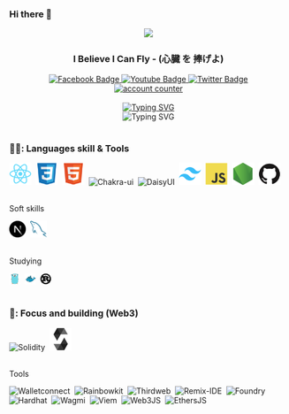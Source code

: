 ### Hi there 👋

<div id="header" align="center">
  <img src="https://media.giphy.com/media/zwPRprvrP4Lm0/giphy.gif" width="max-100"/>
  <h3>I Believe I Can Fly - (心臓 を 捧げよ)</h3>
<!--   <h4>Time zone: GMT+7, https://linktr.ee/nid_z</h4> -->
</div>

<div id="badges" align="center">
  <a href="https://www.facebook.com/nid.muhammad" target="_blank">
    <img src="https://img.shields.io/badge/Facebook-blue?style=for-the-badge&logo=facebook&logoColor=white" alt="Facebook Badge"/>
  </a>
  <a href="https://www.youtube.com/channel/UCTzFa7zzyMMeyMHIdsb60nw" target="_blank">
    <img src="https://img.shields.io/badge/YouTube-red?style=for-the-badge&logo=youtube&logoColor=white" alt="Youtube Badge"/>
  </a>
  <a href="https://twitter.com/TeeraponNidz">
    <img src="https://img.shields.io/badge/Twitter-blue?style=for-the-badge&logo=x&logoColor=white" alt="Twitter Badge"/>
  <br>
  <img src="https://komarev.com/ghpvc/?username=nidz-the-fact&style=flat-square&color=yellow" alt="account counter"/>
</div><br>

<div align="center">
<a href="https://linktr.ee/nid_z"><img src="https://readme-typing-svg.demolab.com?font=Fira+Code&weight=600&size=28&pause=1000&center=true&repeat=false&random=false&width=435&lines=i+Am+Developer" alt="Typing SVG" /></a> <br>
<img src="https://readme-typing-svg.demolab.com?font=Fira+Code&pause=1000&color=F70000&random=false&width=435&lines=Fornt-end+Developer+is+developing+B...+;Up+Back-end+as+Full-stack+Developer." alt="Typing SVG" />
</div>

#

### 🧑‍💻: Languages skill & Tools

<div>
  <img src="https://github.com/devicons/devicon/blob/master/icons/react/react-original.svg" title="React" alt="React" width="40" height="40"/>&nbsp;
  <img src="https://github.com/devicons/devicon/blob/master/icons/css3/css3-original.svg" title="CSS3" alt="CSS" width="40" height="40"/>&nbsp;
  <img src="https://github.com/devicons/devicon/blob/master/icons/html5/html5-original.svg" title="HTML5" alt="HTML" width="40" height="40"/>&nbsp;
  <img src="https://avatars.githubusercontent.com/u/54212428?s=48&v=4" title="Chakra-ui" alt="Chakra-ui" width="40" height="40"/>&nbsp;
  <img src="https://raw.githubusercontent.com/saadeghi/daisyui-images/master/images/daisyui-logo/favicon-192.png" title="DaisyUI" alt="DaisyUI" width="40" height="40"/>&nbsp;
  <img src="https://github.com/devicons/devicon/blob/master/icons/tailwindcss/tailwindcss-original.svg" title="TailwindCSS" alt="TailwindCSS" width="40" height="40"/>&nbsp;
  <img src="https://github.com/devicons/devicon/blob/master/icons/javascript/javascript-original.svg" title="JavaScript" alt="JavaScript" width="40" height="40"/>&nbsp;
  <img src="https://github.com/devicons/devicon/blob/master/icons/nodejs/nodejs-original.svg" title="NodeJS" alt="NodeJS" width="40" height="40"/>&nbsp;
  <img src="https://github.com/devicons/devicon/blob/master/icons/github/github-original.svg" title="Github" alt="Github" width="40" height="40"/>&nbsp;
  <br>
  <br>
  <p>Soft skills</p>
  <img src="https://github.com/devicons/devicon/blob/master/icons/nextjs/nextjs-original.svg" title="NextJS" alt="NextJS" width="30" height="30"/>&nbsp;
  <img src="https://github.com/devicons/devicon/blob/master/icons/mysql/mysql-original.svg" title="MySQL" alt="MySQL" width="30" height="30"/>&nbsp;
  <br>
  <br>
  <p>Studying</p>
  <img src="https://github.com/devicons/devicon/blob/master/icons/go/go-original.svg" title="Go" alt="Go" width="20" height="20"/>&nbsp;
  <img src="https://github.com/devicons/devicon/blob/master/icons/docker/docker-original.svg" title="Docker" alt="Docker" width="20" height="20"/>&nbsp;
  <img src="https://github.com/devicons/devicon/blob/master/icons/rust/rust-original.svg" title="Rust" alt="Rust" width="20" height="20"/>&nbsp;
</div>

#

### 🫡: Focus and building (Web3)

<div>
  <img src="https://github.com/spothq/cryptocurrency-icons/blob/master/svg/color/eth.svg" title="Ethereum Virtual Machine (EVM)" alt="Solidity" width="40" height="40"/>&nbsp;
  <img src="https://github.com/devicons/devicon/blob/master/icons/solidity/solidity-original.svg" title="Solidity" alt="Solidity" width="40" height="40"/>&nbsp;
  <br>
  <br>
  <p>Tools</p>
  <img src="https://avatars.githubusercontent.com/u/37784886?s=200&v=4" title="Walletconnect" alt="Walletconnect" width="30" height="30"/>&nbsp;
  <img src="https://avatars.githubusercontent.com/u/48327834?s=48&v=4" title="Rainbowkit" alt="Rainbowkit" width="30" height="30"/>&nbsp;
  <img src="https://avatars.githubusercontent.com/u/79496167?s=200&v=4" title="Thirdweb" alt="Thirdweb" width="30" height="30"/>&nbsp;
  <img src="https://repository-images.githubusercontent.com/59065830/b62be480-45d2-11ea-9989-803db0f9c44d" title="Remix-IDE" alt="Remix-IDE" width="30" height="30"/>&nbsp;
  <img src="https://avatars.githubusercontent.com/u/99892494?s=48&v=4" title="Foundry" alt="Foundry" width="30" height="30"/>&nbsp;
  <img src="https://icon.icepanel.io/Technology/svg/Hardhat.svg" title="Hardhat" alt="Hardhat" width="30" height="30"/>&nbsp;
  <img src="https://raw.githubusercontent.com/wevm/wagmi/main/.github/logo-light.svg" title="Wagmi" alt="Wagmi" width="30" height="30"/>&nbsp;
  <img src="https://viem.sh/icon-light.png" title="Viem" alt="Viem" width="20" height="20"/>&nbsp;
  <img src="https://pbs.twimg.com/card_img/1803145108713570304/2dSs6bU6?format=jpg&name=large" title="Web3JS" alt="Web3JS" width="20" height="20"/>&nbsp;
  <img src="https://avatars.githubusercontent.com/u/18492273?s=48&v=4" title="EthersJS" alt="EthersJS" width="20" height="20"/>&nbsp;
</div>

#



<!--
**nidz-the-fact/nidz-the-fact** is a ✨ _special_ ✨ repository because its `README.md` (this file) appears on your GitHub profile.

Here are some ideas to get you started:

- 🔭 I’m currently working on ...
- 🌱 I’m currently learning ...
- 👯 I’m looking to collaborate on ...
- 🤔 I’m looking for help with ...
- 💬 Ask me about ...
- 📫 How to reach me: ...
- 😄 Pronouns: ...
- ⚡ Fun fact: ...
-->
